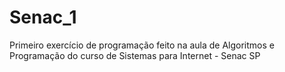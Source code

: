 # Senac_1
Primeiro exercício de programação feito na aula de Algoritmos e Programação do curso de Sistemas para Internet - Senac SP
